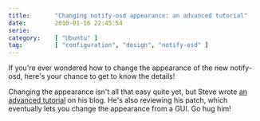 ```yaml
---
title:       "Changing notify-osd appearance: an advanced tutorial"
date:        2010-01-16 22:45:54
serie:       
category:    [ "Ubuntu" ]
tag:         [ "configuration", "design", "notify-osd" ]
---
```


If you're ever wondered how to change the appearance of the new notify-osd, here's your chance to get to know the details!

Changing the appearance isn't all that easy quite yet, but Steve wrote [an advanced tutorial](http://mupuf.org/blog/article/22/) on his blog. He's also reviewing his patch, which eventually lets you change the appearance from a GUI. Go hug him!
